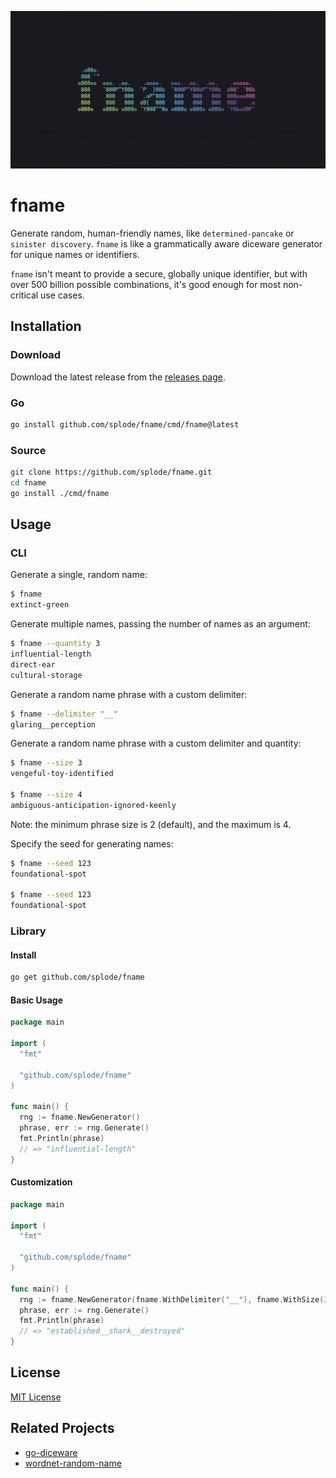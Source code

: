 ![fname banner](.github/media/fname_banner_1.1_1280x640.png)

# fname

Generate random, human-friendly names, like `determined-pancake` or `sinister discovery`. `fname` is like a grammatically aware diceware generator for unique names or identifiers.

`fname` isn't meant to provide a secure, globally unique identifier, but with over 500 billion possible combinations, it's good enough for most non-critical use cases.

## Installation

### Download

Download the latest release from the [releases page](https://github.com/Splode/fname/releases).

### Go

```sh
go install github.com/splode/fname/cmd/fname@latest
```

### Source

```sh
git clone https://github.com/splode/fname.git
cd fname
go install ./cmd/fname
```

## Usage

### CLI
  
Generate a single, random name:

```sh
$ fname
extinct-green
```

Generate multiple names, passing the number of names as an argument:

```sh
$ fname --quantity 3
influential-length
direct-ear
cultural-storage
```

Generate a random name phrase with a custom delimiter:

```sh
$ fname --delimiter "__"
glaring__perception
```

Generate a random name phrase with a custom delimiter and quantity:

```sh
$ fname --size 3
vengeful-toy-identified

$ fname --size 4
ambiguous-anticipation-ignored-keenly
```

Note: the minimum phrase size is 2 (default), and the maximum is 4.

Specify the seed for generating names:

```sh
$ fname --seed 123
foundational-spot

$ fname --seed 123
foundational-spot
```

### Library

#### Install

```sh
go get github.com/splode/fname
```

#### Basic Usage

```go
package main

import (
  "fmt"

  "github.com/splode/fname"
)

func main() {
  rng := fname.NewGenerator()
  phrase, err := rng.Generate()
  fmt.Println(phrase)
  // => "influential-length"
}
```

#### Customization

```go
package main

import (
  "fmt"

  "github.com/splode/fname"
)

func main() {
  rng := fname.NewGenerator(fname.WithDelimiter("__"), fname.WithSize(3))
  phrase, err := rng.Generate()
  fmt.Println(phrase)
  // => "established__shark__destroyed"
}
```

## License

[MIT License](./LICENSE)

## Related Projects

- [go-diceware](https://github.com/sethvargo/go-diceware)
- [wordnet-random-name](https://github.com/kohsuke/wordnet-random-name)
